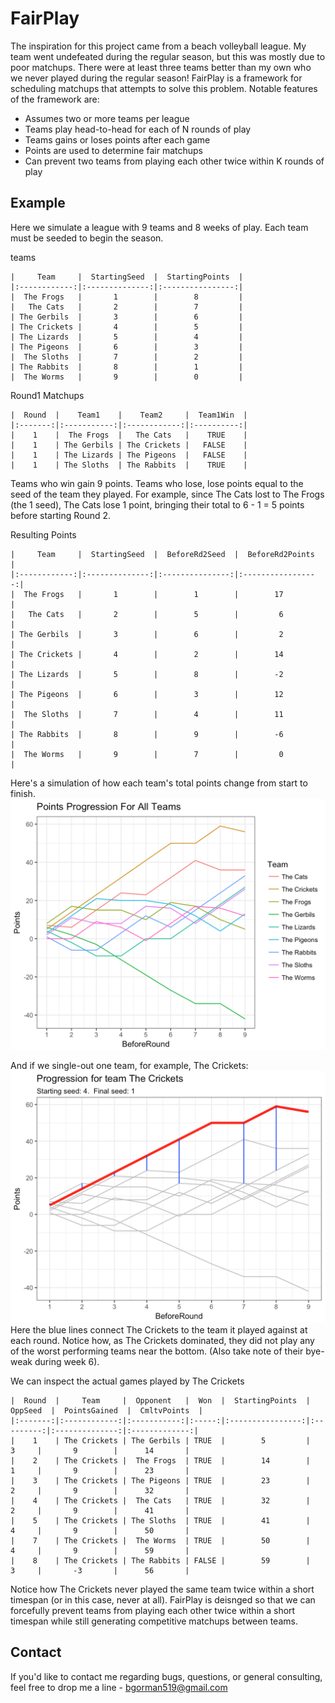 # FairPlay
The inspiration for this project came from a beach volleyball league.  My team went undefeated during the regular season, but this was mostly due to poor matchups. There were at least three teams better than my own who we never played during the regular season!  FairPlay is a framework for scheduling matchups that attempts to solve this problem.  Notable features of the framework are:

- Assumes two or more teams per league
- Teams play head-to-head for each of N rounds of play
- Teams gains or loses points after each game
- Points are used to determine fair matchups
- Can prevent two teams from playing each other twice within K rounds of play

## Example
Here we simulate a league with 9 teams and 8 weeks of play. Each team must be seeded to begin the season.

teams
```
|     Team     |  StartingSeed  |  StartingPoints  |
|:------------:|:--------------:|:----------------:|
|  The Frogs   |       1        |        8         |
|   The Cats   |       2        |        7         |
| The Gerbils  |       3        |        6         |
| The Crickets |       4        |        5         |
| The Lizards  |       5        |        4         |
| The Pigeons  |       6        |        3         |
|  The Sloths  |       7        |        2         |
| The Rabbits  |       8        |        1         |
|  The Worms   |       9        |        0         |
```

Round1 Matchups
```
|  Round  |    Team1    |    Team2     |  Team1Win  |
|:-------:|:-----------:|:------------:|:----------:|
|    1    |  The Frogs  |   The Cats   |    TRUE    |
|    1    | The Gerbils | The Crickets |   FALSE    |
|    1    | The Lizards | The Pigeons  |   FALSE    |
|    1    | The Sloths  | The Rabbits  |    TRUE    |
```

Teams who win gain 9 points.  Teams who lose, lose points equal to the seed of the team they played.  For example, since The Cats lost to The Frogs (the 1 seed), The Cats lose 1 point, bringing their total to 6 - 1 = 5 points before starting Round 2.

Resulting Points
```
|     Team     |  StartingSeed  |  BeforeRd2Seed  |  BeforeRd2Points  |
|:------------:|:--------------:|:---------------:|:-----------------:|
|  The Frogs   |       1        |        1        |        17         |
|   The Cats   |       2        |        5        |         6         |
| The Gerbils  |       3        |        6        |         2         |
| The Crickets |       4        |        2        |        14         |
| The Lizards  |       5        |        8        |        -2         |
| The Pigeons  |       6        |        3        |        12         |
|  The Sloths  |       7        |        4        |        11         |
| The Rabbits  |       8        |        9        |        -6         |
|  The Worms   |       9        |        7        |         0         |
```

Here's a simulation of how each team's total points change from start to finish.
![all teams](images/example1-all-teams.png)

And if we single-out one team, for example, The Crickets:
![the crickets](images/example1-the-crickets.png)
Here the blue lines connect The Crickets to the team it played against at each round.  Notice how, as The Crickets dominated, they did not play any of the worst performing teams near the bottom.  (Also take note of their bye-weak during week 6).

We can inspect the actual games played by The Crickets
```
|  Round  |     Team     |  Opponent   |  Won  |  StartingPoints  |  OppSeed  |  PointsGained  |  CmltvPoints  |
|:-------:|:------------:|:-----------:|:-----:|:----------------:|:---------:|:--------------:|:-------------:|
|    1    | The Crickets | The Gerbils | TRUE  |        5         |     3     |       9        |      14       |
|    2    | The Crickets |  The Frogs  | TRUE  |        14        |     1     |       9        |      23       |
|    3    | The Crickets | The Pigeons | TRUE  |        23        |     2     |       9        |      32       |
|    4    | The Crickets |  The Cats   | TRUE  |        32        |     2     |       9        |      41       |
|    5    | The Crickets | The Sloths  | TRUE  |        41        |     4     |       9        |      50       |
|    7    | The Crickets |  The Worms  | TRUE  |        50        |     4     |       9        |      59       |
|    8    | The Crickets | The Rabbits | FALSE |        59        |     3     |       -3       |      56       |
```

Notice how The Crickets never played the same team twice within a short timespan (or in this case, never at all).  FairPlay is deisnged so that we can forcefully prevent teams from playing each other twice within a short timespan while still generating competitive matchups between teams.

## Contact
If you'd like to contact me regarding bugs, questions, or general consulting, feel free to drop me a line - bgorman519@gmail.com
